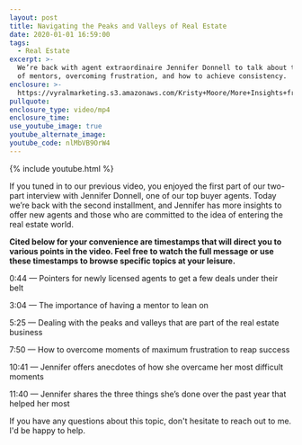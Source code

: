 ```yaml
---
layout: post
title: Navigating the Peaks and Valleys of Real Estate
date: 2020-01-01 16:59:00
tags:
  - Real Estate
excerpt: >-
  We’re back with agent extraordinaire Jennifer Donnell to talk about the value
  of mentors, overcoming frustration, and how to achieve consistency.
enclosure: >-
  https://vyralmarketing.s3.amazonaws.com/Kristy+Moore/More+Insights+from+Jennifer+Donnell.mp4
pullquote:
enclosure_type: video/mp4
enclosure_time:
use_youtube_image: true
youtube_alternate_image:
youtube_code: nlMbVB9OrW4
---
```


{% include youtube.html %}

If you tuned in to our previous video, you enjoyed the first part of our two-part interview with Jennifer Donnell, one of our top buyer agents. Today we’re back with the second installment, and Jennifer has more insights to offer new agents and those who are committed to the idea of entering the real estate world.&nbsp;

**Cited below for your convenience are timestamps that will direct you to various points in the video. Feel free to watch the full message or use these timestamps to browse specific topics at your leisure.**

0:44 — Pointers for newly licensed agents to get a few deals under their belt

3:04 — The importance of having a mentor to lean on&nbsp;

5:25 — Dealing with the peaks and valleys that are part of the real estate business&nbsp;

7:50 — How to overcome moments of maximum frustration to reap success&nbsp;

10:41 — Jennifer offers anecdotes of how she overcame her most difficult moments&nbsp;

11:40 — Jennifer shares the three things she’s done over the past year that helped her most

If you have any questions about this topic, don't hesitate to reach out to me. I'd be happy to help.&nbsp;